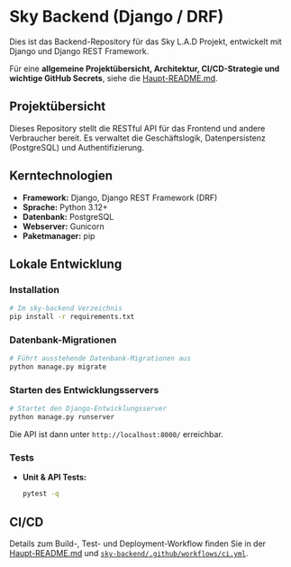 # Sky Backend (Django / DRF)

Dies ist das Backend-Repository für das Sky L.A.D Projekt, entwickelt mit Django und Django REST Framework.

Für eine **allgemeine Projektübersicht, Architektur, CI/CD-Strategie und wichtige GitHub Secrets**, siehe die [Haupt-README.md](../README.md).

## Projektübersicht

Dieses Repository stellt die RESTful API für das Frontend und andere Verbraucher bereit. Es verwaltet die Geschäftslogik, Datenpersistenz (PostgreSQL) und Authentifizierung.

## Kerntechnologien

*   **Framework:** Django, Django REST Framework (DRF)
*   **Sprache:** Python 3.12+
*   **Datenbank:** PostgreSQL
*   **Webserver:** Gunicorn
*   **Paketmanager:** pip

## Lokale Entwicklung

### Installation

```bash
# Im sky-backend Verzeichnis
pip install -r requirements.txt
```

### Datenbank-Migrationen

```bash
# Führt ausstehende Datenbank-Migrationen aus
python manage.py migrate
```

### Starten des Entwicklungsservers

```bash
# Startet den Django-Entwicklungsserver
python manage.py runserver
```

Die API ist dann unter `http://localhost:8000/` erreichbar.

### Tests

*   **Unit & API Tests:**
    ```bash
    pytest -q
    ```

## CI/CD

Details zum Build-, Test- und Deployment-Workflow finden Sie in der [Haupt-README.md](../README.md) und [`sky-backend/.github/workflows/ci.yml`](.github/workflows/ci.yml).
